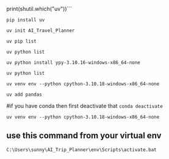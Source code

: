 print(shutil.which("uv"))```

```pip install uv```

```uv init AI_Travel_Planner```

```uv pip list```

```uv python list```

```uv python install ypy-3.10.16-windows-x86_64-none```

```uv python list```

```uv venv env --python cpython-3.10.18-windows-x86_64-none```

```uv add pandas```

#if you have conda then first deactivate that
```conda deactivate```

```uv venv env --python cpython-3.10.18-windows-x86_64-none```

## use this command from your virtual env
```C:\Users\sunny\AI_Trip_Planner\env\Scripts\activate.bat```
